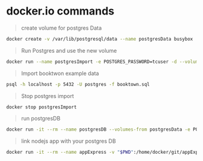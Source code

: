 # docker.io commands
> create volume for postgres Data
```bash
docker create -v /var/lib/postgresql/data --name postgresData busybox
```
> Run Postgres and use the new volume
```bash
docker run --name postgresImport -e POSTGRES_PASSWORD=tcuser -d --volumes-from postgresData -p 5432:5432 postgres
```
> Import booktwon example data
```bash
psql -h localhost -p 5432 -U postgres -f booktown.sql
```
> Stop postgres import
```bash
docker stop postgresImport
```
> run postgresDB
```bash
docker run -it --rm --name postgresDB --volumes-from postgresData -e POSTGRES_PASSWORD=tcuser postgres
```
> link nodejs app with your postgres DB
```bash
docker run -it --rm --name appExpress -v "$PWD":/home/docker/git/appExpress -w /home/docker/git/appExpress -p 80:3000 --link postgresDB node:0.12.5 node app.js
```
